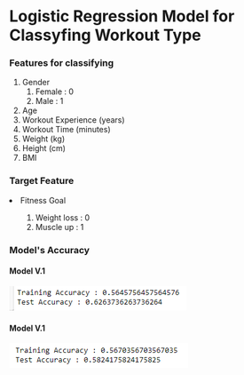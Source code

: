 # Logistic Regression Model for Classyfing Workout Type
### Features for classifying
<ol>
  <li>Gender
    <ol>
      <li>Female : 0</li>
      <li>Male   : 1</li>
    </ol>
  </li>
  <li>Age</li>
  <li>Workout Experience (years) <int></li>
  <li>Workout Time  (minutes) <int></li>
  <li>Weight (kg) </li>
  <li>Height (cm) </li>
  <li>BMI</li>
</ol>

### Target Feature
<li>Fitness Goal
  <ol><ol>
      <li>Weight loss : 0</li>
      <li>Muscle up : 1</li>
  </ol></ol>
</li>

### Model's Accuracy
#### Model V.1
![model_2v1](/model_klasifikasi/model_2/img/model_2_v1.png)
<br>
#### Model V.1
![model_2v1](/model_klasifikasi/model_2/img/model_2_v2.png)
